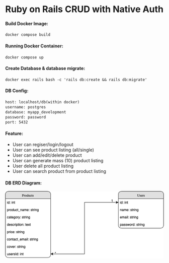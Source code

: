# Ruby on Rails CRUD with Native Auth

#### Build Docker Image:
```
docker compose build
```

#### Running Docker Container:

```
docker compose up
```

#### Create Database & database migrate:

```
docker exec rails bash -c 'rails db:create && rails db:migrate'
```
#### DB Config:

```
host: localhost/db(within docker)
username: postgres
database: myapp_development
password: password
port: 5432
```

#### Feature:
* User can regiser/login/logout
* User can see product listing (all/single)
* User can add/edit/delete product
* User can generate mass (10) product listing
* User delete all product listing
* User can search product from product listing

#### DB ERD Diagram:
![Database Diagram](./dbDiagram.png)